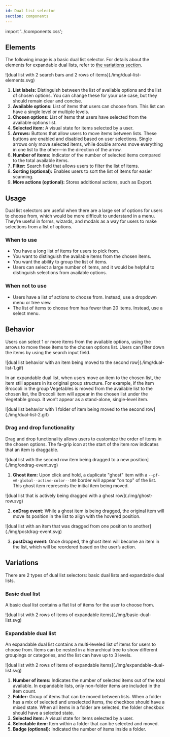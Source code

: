 ```yaml
---
id: Dual list selector
section: components
---
```


import '../components.css';

## Elements 

The following image is a basic dual list selector. For details about the elements for expandable dual lists, refer to [the variations section](#variations).

<div class="ws-docs-content-img">
![dual list with 2 search bars and 2 rows of items](./img/dual-list-elements.svg)
</div>

1. **List labels:** Distinguish between the list of available options and the list of chosen options. You can change these for your use case, but they should remain clear and concise. 
2. **Available options:** List of items that users can choose from. This list can have a single level or multiple levels. 
3. **Chosen options:** List of items that users have selected from the available options list. 
4. **Selected item:** A visual state for items selected by a user.
5. **Arrows:** Buttons that allow users to move items between lists. These buttons are enabled and disabled based on user selections. Single arrows only move selected items, while double arrows move everything in one list to the other&mdash;in the direction of the arrow.
6. **Number of items:** Indicator of the number of selected items compared to the total available items.
7. **Filter:** Search field that allows users to filter the list of items.
8. **Sorting (optional):** Enables users to sort the list of items for easier scanning.
9. **More actions (optional):** Stores additional actions, such as Export.

## Usage
Dual list selectors are useful when there are a large set of options for users to choose from, which would be more difficult to understand in a menu. They’re useful in forms, wizards, and modals as a way for users to make selections from a list of options.

### When to use

* You have a long list of items for users to pick from.
* You want to distinguish the available items from the chosen items.
* You want the ability to group the list of items.
* Users can select a large number of items, and it would be helpful to distinguish selections from available options.

### When not to use
* Users have a list of actions to choose from. Instead, use a dropdown menu or tree view. 
* The list of items to choose from has fewer than 20 items. Instead, use a select menu.

## Behavior
Users can select 1 or more items from the available options, using the arrows to move these items to the chosen options list. Users can filter down the items by using the search input field.

<div class="ws-docs-content-img">
![dual list behavior with an item being moved to the second row](./img/dual-list-1.gif)
</div>

In an expandable dual list, when users move an item to the chosen list, the item still appears in its original group structure. For example, if the item Broccoli in the group Vegetables is moved from the available list to the chosen list, the Broccoli item will appear in the chosen list under the Vegetable group. It won’t appear as a stand-alone, single-level item.

<div class="ws-docs-content-img">
![dual list behavior with 1 folder of item being moved to the second row](./img/dual-list-2.gif)
</div>

### Drag and drop functionality 
Drag and drop functionality allows users to customize the order of items in the chosen options. The fa-grip icon at the start of the item row indicates that an item is draggable.

<div class="ws-docs-content-img">
![dual list with the second row item being dragged to a new position](./img/ondrag-event.svg)
</div>

1. **Ghost item:** Upon click and hold, a duplicate "ghost" item with a  `--pf-v6-global--active-color--100` border will appear "on top" of the list. This ghost item represents the initial item being moved.

<div class="ws-docs-content-img">
![dual list that is actively being dragged with a ghost row](./img/ghost-row.svg)
</div>

2. **onDrag event:** While a ghost item is being dragged, the original item will move its position in the list to align with the hovered position.

<div class="ws-docs-content-img">
![dual list with an item that was dragged from one position to another](./img/postdrag-event.svg)
</div>

3. **postDrag event:** Once dropped, the ghost item will become an item in the list, which will be reordered based on the user’s action. 

## Variations
There are 2 types of dual list selectors: basic dual lists and expandable dual lists.

### Basic dual list 
A basic dual list contains a flat list of items for the user to choose from. 

<div class="ws-docs-content-img">
![dual list with 2 rows of items of expandable items](./img/basic-dual-list.svg)
</div>

### Expandable dual list
An expandable dual list contains a multi-leveled list of items for users to choose from. Items can be nested in a hierarchical tree to show different groupings or categories, and the list can have up to 3 levels.

<div class="ws-docs-content-img">
![dual list with 2 rows of items of expandable items](./img/expandable-dual-list.svg)
</div>

1. **Number of items:** Indicates the number of selected items out of the total available. In expandable lists, only non-folder items are included in the item count.
2. **Folder:** Group of items that can be moved between lists. When a folder has a mix of selected and unselected items, the checkbox should have a mixed state. When all items in a folder are selected, the folder checkbox should have a selected state.
3. **Selected item:** A visual state for items selected by a user.
4. **Selectable item:** Item within a folder that can be selected and moved.
5. **Badge (optional):** Indicated the number of items inside a folder.
